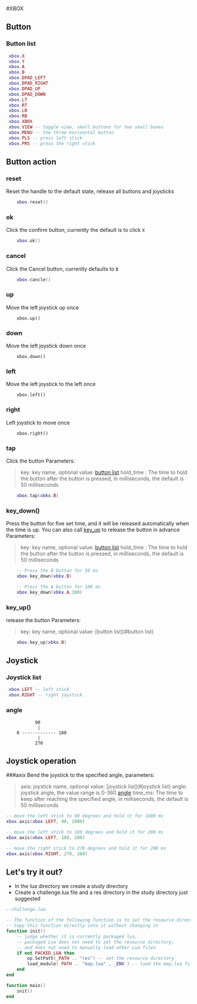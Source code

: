 #XBOX

## Button
### Button list
````lua
 xbox.X
 xbox.Y
 xbox.A
 xbox.B
 xbox.DPAD_LEFT
 xbox.DPAD_RIGHT
 xbox.DPAD_UP
 xbox.DPAD_DOWN
 xbox.LT
 xbox.RT
 xbox.LB
 xbox.RB
 xbox.XBOX
 xbox.VIEW -- toggle view, small buttons for two small boxes
 xbox.MENU -- the three-horizontal button
 xbox.PLS -- press left stick
 xbox.PRS -- press the right stick
````

## Button action
### reset
Reset the handle to the default state, release all buttons and joysticks
````lua
    xbox.reset()
````

### ok
Click the confirm button, currently the default is to click `X`
````lua
    xbox.ok()
````
### cancel
Click the Cancel button, currently defaults to `B`
````lua
    xbox.cancle()
````
### up
Move the left joystick up once
````
    xbox.up()
````
### down
Move the left joystick down once
````
    xbox.down()
````
### left
Move the left joystick to the left once
````
    xbox.left()
````
### right
Left joystick to move once
````
    xbox.right()
````

### tap
Click the button
Parameters:
> key: key name, optional value: [button list](#button-list)
> hold_time : The time to hold the button after the button is pressed, in milliseconds, the default is 50 milliseconds
````lua
    xbox.tap(xbkx.B)
````

### key_down()
Press the button for five set time, and it will be released automatically when the time is up. You can also call [key_up](#key_up) to release the button in advance
Parameters:
> key: key name, optional value: [button list](#button-list)
> hold_time : The time to hold the button after the button is pressed, in milliseconds, the default is 50 milliseconds
````lua
    -- Press the B button for 50 ms
    xbox.key_down(xbkx.B)

    -- Press the A button for 100 ms
    xbox.key_down(xbkx.A,100)
````

### key_up()
release the button
Parameters:
> key: key name, optional value: [button list](#button list)
````lua
    xbox.key_up(xbkx.B)
````

## Joystick

### Joystick list
````lua
 xbox.LEFT -- left stick
 xbox.RIGHT -- right joystick
````

### angle
````
           90
            |
    0 ------------- 180
            |
           270
````



## Joystick operation
###axix
Bend the joystick to the specified angle, parameters:
> axis: joystick name, optional value: [joystick list](#joystick list)
> angle: joystick angle, the value range is 0-360 [angle](#angle)
> time_ms: The time to keep after reaching the specified angle, in milliseconds, the default is 50 milliseconds

````lua
-- move the left stick to 90 degrees and hold it for 1000 ms
xbox.axis(xbox.LEFT, 90, 1000)

-- move the left stick to 180 degrees and hold it for 200 ms
xbox.axis(xbox.LEFT, 180, 200)

-- move the right stick to 270 degrees and hold it for 200 ms
xbox.axis(xbox.RIGHT, 270, 200)

````



## Let's try it out?
* In the lua directory we create a study directory  
* Create a challenge.lua file and a res directory in the study directory just suggested   
```lua
--challenge.lua

-- The function of the following function is to set the resource directory to the newly created res directory
-- Copy this function directly into it without changing it
function init()
    -- judge whether it is currently packaged lua, 
    -- packaged Lua does not need to set the resource directory, 
    -- and does not need to manually load other Lua files
    if not PACKED_LUA then 
        op.SetPath(_PATH .. "res") -- set the resource directory
        load_module( PATH .. "map.lua" , _ENV ) -- load the map.lua file
    end
end

function main()
    init()
end

```